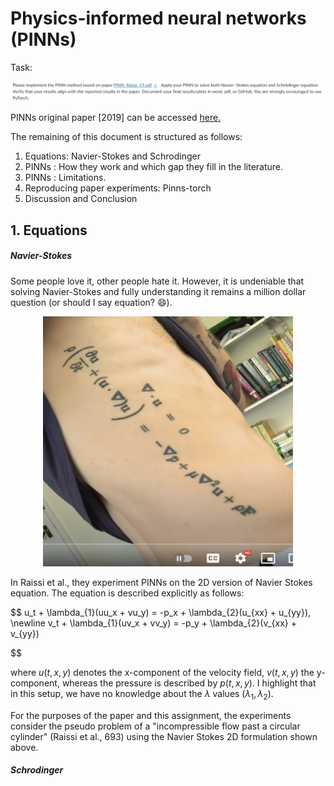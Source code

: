# Physics-informed neural networks (PINNs)

Task:

<img src= "./task.png"  alt= "Description of Task"/>

PINNs original paper [2019] can be accessed <a href="https://pdf.sciencedirectassets.com/272570/1-s2.0-S0021999118X00229/1-s2.0-S0021999118307125/main.pdf?X-Amz-Security-Token=IQoJb3JpZ2luX2VjEJD%2F%2F%2F%2F%2F%2F%2F%2F%2F%2FwEaCXVzLWVhc3QtMSJGMEQCIFZHBTOGp0kSQDLGh2nHzY6in8p8jJ1j%2BbVgnCLB7SBAAiAfx6zWodeBX00zE53OPePcLlLBKL4ZAtZnXLPIt8pFUSqyBQhpEAUaDDA1OTAwMzU0Njg2NSIMR1T5ZXlTfOVLZ6lKKo8Fe9Eh2G3HU7JyrLtBT0zVduSXrur9G5dUg6jhKlmVb0dzzYz%2Fu6lK%2F0HpYdclC0vP2QxjtUiR1F0whQ93f95ioycgdTcorR5NAe9tdnYcUExiKIIu4wjcQshoJs45NXMy6JucKqzqJhIMtFKyHSHUb0XUSK6cRlxngy5OkDb5vgWHMnQFc1rD5mYXYeBtO7y84oQdbZ6j5s9Xt7RlJuvd3MTUplka4IJkHasUTMJvb0UBkIxyzuTJW6EBve2NFrMkQEggQ%2Brt2l%2Fi%2FFiY0HQw8cmIozS6wuGOBvF8Tv%2BtZYdRcfYpNfMhyNpFqY3Ceozg99qJJcHKOjTyA0MKzzlS6MEM1Pi%2FOOkmw9lc4kJR8nSR0mdC4sK7IIJGp8MwRnu%2B30z8QjqGGtvgDaJmCOfo4vsFsPdi7yQwqgbmd%2BN%2B0aR8tVaPWV72dhggXIppJaZhIoRS3hnRj59DGHADKFyQhASRxtjIOn3Az4TmmvA%2Fzk%2BGw2s4nYmcgCKfsjiwbQ81%2FTYKTn0DfD5uDpdtn3cOxLrqTDz0BvBgi0srrJZKUVfhAPwcyeFS4Guxdq8AluMeKb43tS4DVE0k0WgjjmFVEnz5NTNYSOXNVzTkn4ukWsqYYuO3K1yaQ2NuJW6%2BZiI5dwCTNGe3aSt6aGeoSVobbLNNdUJomAnHp4K%2BuRs7VzVw%2B5JXH13MyMgSuQDXN3YVe%2Ba54uoXHItE9XkIp12qgi%2FQQPNd6e%2Ff3VxewYTVuvu6aHTXGG92m52QhLK4sClgd3xD3ZOc08qBIOmtZSmrNoWM5vh2sBgETx5jF5FvJSR%2BcxrSDZ62N1IjFqVJVYiqTbA9UHou7VG7XwdbT777UpSu48oeBewz354k2t5R4jCM1KquBjqyARL6mP2AYb%2B4MA7yGkC2dWJmK%2BWl0hXdJDsSchvNDIDdTMSkAs9pjsJg3KGTlj4CvOADr0eKKJT1Iv5Hitpo8OS3dVXCE13ZyAUL9zPWYVxvZRFBoitiwBcXXmengj30%2BmTf2nHjBoPxxNTLeU358uKOE9YYZr8acaO3N7Xr5lxCNliHKHltvrgAC0tkt9jJPs5PkxyBWd%2Bwq%2FZtiVCPVkL9gC2cimtSPKzWrc6x9omNwU8%3D&X-Amz-Algorithm=AWS4-HMAC-SHA256&X-Amz-Date=20240213T002503Z&X-Amz-SignedHeaders=host&X-Amz-Expires=300&X-Amz-Credential=ASIAQ3PHCVTYVSYWBV7C%2F20240213%2Fus-east-1%2Fs3%2Faws4_request&X-Amz-Signature=1c48251ec31afdc4f0b1dad3685b0c20cead013d1937bcdaa62e61621615bfd5&hash=432c36f9b594bde8de4c54dafc5ec9edb3fe3921f0238e860a2deb3f72052792&host=68042c943591013ac2b2430a89b270f6af2c76d8dfd086a07176afe7c76c2c61&pii=S0021999118307125&tid=spdf-33f995d5-1e73-4a3d-91ca-f7bab0ea642a&sid=e9952ef7384d024d51388b998269855ef852gxrqa&type=client&tsoh=d3d3LnNjaWVuY2VkaXJlY3QuY29t&ua=15115c5b5558030259&rr=8548ee97788942e9&cc=us"> here. </a>

The remaining of this document is structured as follows:

1. Equations: Navier-Stokes and Schrodinger
2. PINNs : How they work and which gap they fill in the literature.
3. PINNs : Limitations.
4. Reproducing paper experiments: Pinns-torch
5. Discussion and Conclusion


## 1. Equations

##### Navier-Stokes

Some people love it, other people hate it. However, it is undeniable that solving Navier-Stokes and fully understanding it remains a million dollar question (or should I say equation? 😄).

<p align="center"> <img src="./navier_fun.png" height="400px" width="400px" alt="Image from a youtuber's love for navier stokes equation."/> </p>


In Raissi et al., they experiment PINNs on the 2D version of Navier Stokes equation. The equation is described explicitly  as follows:

$$
u_t + \lambda_{1}(uu_x + vu_y) = -p_x + \lambda_{2}(u_{xx} + u_{yy}), 
\newline
v_t + \lambda_{1}(uv_x + vv_y) = -p_y + \lambda_{2}(v_{xx} + v_{yy})

$$



where $u(t,x,y)$ denotes the x-component of the velocity field, $v(t,x,y)$ the y-component, whereas the pressure is described by $p(t,x,y)$.  I highlight that in this setup, we have no knowledge about the $\lambda$ values ($\lambda_1 , \lambda_2$).

For the purposes of the paper and this assignment, the experiments consider the pseudo problem of a "incompressible flow past a circular cylinder" (Raissi et al., 693) using the Navier Stokes 2D formulation shown above.

##### Schrodinger
